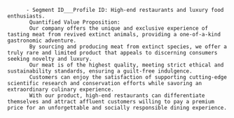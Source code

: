           - Segment ID___Profile ID: High-end restaurants and luxury food enthusiasts.
           Quantified Value Proposition:
           Our company offers the unique and exclusive experience of tasting meat from revived extinct animals, providing a one-of-a-kind gastronomic adventure.
           By sourcing and producing meat from extinct species, we offer a truly rare and limited product that appeals to discerning consumers seeking novelty and luxury.
           Our meat is of the highest quality, meeting strict ethical and sustainability standards, ensuring a guilt-free indulgence.
           Customers can enjoy the satisfaction of supporting cutting-edge scientific research and conservation efforts while savoring an extraordinary culinary experience.
           With our product, high-end restaurants can differentiate themselves and attract affluent customers willing to pay a premium price for an unforgettable and socially responsible dining experience.


